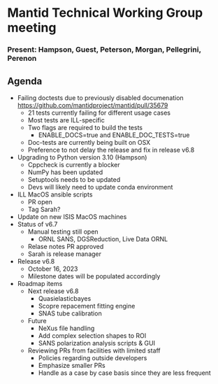 # Mantid Technical Working Group meeting

### Present: Hampson, Guest, Peterson, Morgan, Pellegrini, Perenon

## Agenda
- Failing doctests due to previously disabled documenation https://github.com/mantidproject/mantid/pull/35679
  - 21 tests currently failing for different usage cases
  - Most tests are ILL-specific
  - Two flags are required to build the tests
    - ENABLE_DOCS=true and ENABLE_DOC_TESTS=true
  - Doc-tests are currently being built on OSX
  - Preference to not delay the release and fix in release v6.8
- Upgrading to Python version 3.10 (Hampson)
  - Cppcheck is currently a blocker
  - NumPy has been updated
  - Setuptools needs to be updated
  - Devs will likely need to update conda environment
- ILL MacOS ansible scripts
  - PR open
  - Tag Sarah?
- Update on new ISIS MacOS machines
- Status of v6.7
  - Manual testing still open
    - ORNL SANS, DGSReduction, Live Data ORNL
  - Relase notes PR approved
  - Sarah is release manager
- Release v6.8
   - October 16, 2023
   - Milestone dates will be populated accordingly
- Roadmap items
  - Next release v6.8
    - Quasielasticbayes
    - Scopre repacement fitting engine
    - SNAS tube calibration
  - Future
    - NeXus file handling
    - Add complex selection shapes to ROI
    - SANS polarization analysis scripts & GUI
  - Reviewing PRs from facilities with limited staff
    - Policies regarding outside developers
    - Emphasize smaller PRs
    - Handle as a case by case basis since they are less frequent
